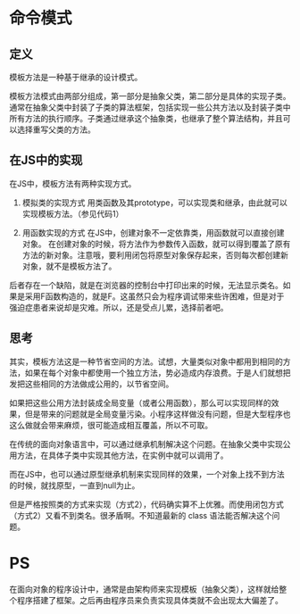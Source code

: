 # 命令模式

## 定义

模板方法是一种基于继承的设计模式。

模板方法模式由两部分组成，第一部分是抽象父类，第二部分是具体的实现子类。通常在抽象父类中封装了子类的算法框架，包括实现一些公共方法以及封装子类中所有方法的执行顺序。子类通过继承这个抽象类，也继承了整个算法结构，并且可以选择重写父类的方法。

## 在JS中的实现

在JS中，模板方法有两种实现方式。

1. 模拟类的实现方式
    用类函数及其prototype，可以实现类和继承，由此就可以实现模板方法。（参见代码1）

2. 用函数实现的方式
    在JS中，创建对象不一定依靠类，用函数就可以直接创建对象。
    在创建对象的时候，将方法作为参数传入函数，就可以得到覆盖了原有方法的新对象。注意哦，要利用闭包将原型对象保存起来，否则每次都创建新对象，就不是模板方法了。

后者存在一个缺陷，就是在浏览器的控制台中打印出来的时候，无法显示类名。如果是采用F函数构造的，就是F。这虽然只会为程序调试带来些许困难，但是对于强迫症患者来说却是灾难。所以，还是受点儿累，选择前者吧。

## 思考

其实，模板方法这是一种节省空间的方法。试想，大量类似对象中都用到相同的方法，如果在每个对象中都使用一个独立方法，势必造成内存浪费。于是人们就想把发把这些相同的方法做成公用的，以节省空间。

如果把这些公用方法封装成全局变量（或者公用函数），那么可以实现同样的效果，但是带来的问题就是全局变量污染。小程序这样做没有问题，但是大型程序也这么做就会带来麻烦，很可能造成相互覆盖，所以不可取。

在传统的面向对象语言中，可以通过继承机制解决这个问题。在抽象父类中实现公用方法，在具体子类中实现其他方法，在实例中就可以调用了。

而在JS中，也可以通过原型继承机制来实现同样的效果，一个对象上找不到方法的时候，就找原型，一直到null为止。

但是严格按照类的方式来实现（方式2），代码确实算不上优雅。而使用闭包方式（方式2）又看不到类名。很矛盾啊。不知道最新的 class 语法能否解决这个问题。

# PS
在面向对象的程序设计中，通常是由架构师来实现模板（抽象父类），这样就给整个程序搭建了框架。之后再由程序员来负责实现具体类就不会出现太大偏差了。